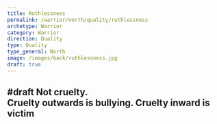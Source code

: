 ```yaml
---
title: Ruthlessness
permalink: /warrior/north/quality/ruthlessness
archetype: Warrior
category: Warrior
direction: Quality
type: Quality
type_general: North
image: /images/back/ruthlessness.jpg
draft: true
---
```

#draft Not cruelty.  
Cruelty outwards is bullying. Cruelty inward is victim
---
